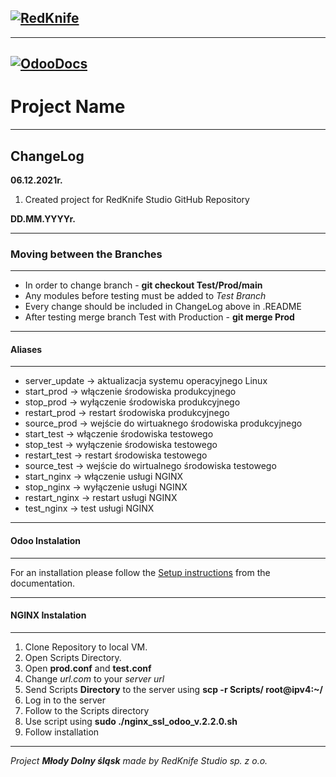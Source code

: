 ## [![RedKnife](https://redknife-studio.pl/web/image/website/2/logo/RedKnife%20Studio?unique=b049e47)](https://odoo.redknife-studio.pl/web)
----
[![OdooDocs](http://img.shields.io/badge/master-docs-875A7B.svg?style=flat&colorA=8F8F8F)](https://www.odoo.com/documentation/master/)
----
# Project Name 
----

## ChangeLog

**06.12.2021r.** 

1. Created project for RedKnife Studio GitHub Repository

**DD.MM.YYYYr.**

----
### Moving between the Branches
----

 - In order to change branch - **git checkout Test/Prod/main**
 - Any modules before testing must be added to *Test Branch*
 - Every change should be included in ChangeLog above in .README
 - After testing merge branch Test with Production - **git merge Prod**

----
#### Aliases
----
 - server_update -> aktualizacja systemu operacyjnego Linux
 - start_prod -> włączenie środowiska produkcyjnego
 - stop_prod -> wyłączenie środowiska produkcyjnego 
 - restart_prod -> restart środowiska produkcyjnego
 - source_prod -> wejście do wirtuaknego środowiska produkcyjnego
 - start_test -> włączenie środowiska testowego
 - stop_test -> wyłączenie środowiska testowego
 - restart_test -> restart środowiska testowego
 - source_test -> wejście do wirtualnego środowiska testowego
 - start_nginx -> włączenie usługi NGINX
 - stop_nginx -> wyłączenie usługi NGINX
 - restart_nginx -> restart usługi NGINX
 - test_nginx -> test usługi NGINX

----
#### Odoo Instalation
----

For an installation please follow the <a href="https://docs.google.com/document/d/10VVQVLrepNTJucuF8qVKm10-Sm9ChrJddxK4090fzfU/edit?usp=sharing" target="_blank">Setup instructions</a>
from the documentation.

----
#### NGINX Instalation
----

1. Clone Repository to local VM. 
2. Open Scripts Directory.
3. Open **prod.conf** and **test.conf**
4. Change *url.com* to your *server url*
5. Send Scripts **Directory** to the server using **scp -r Scripts/ root@ipv4:~/**
6. Log in to the server
7. Follow to the Scripts directory 
8. Use script using **sudo ./nginx_ssl_odoo_v.2.2.0.sh**
9. Follow installation
----

*Project **Młody Dolny śląsk** made by RedKnife Studio sp. z o.o.*
